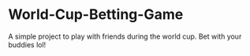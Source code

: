 # World-Cup-Betting-Game

A simple project to play with friends during the world cup. Bet with your buddies lol!
